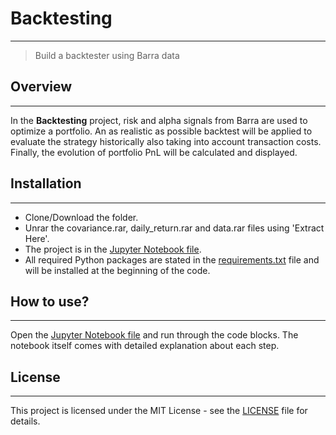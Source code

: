 # Backtesting
---
> Build a backtester using Barra data

## Overview
---
In the **Backtesting** project, risk and alpha signals from Barra are used to optimize a portfolio. An as realistic as possible backtest will be applied to evaluate the strategy historically also taking into account transaction costs. Finally, the evolution of portfolio PnL will be calculated and displayed.

## Installation
---
- Clone/Download the folder.
- Unrar the covariance.rar, daily_return.rar and data.rar files using 'Extract Here'.
- The project is in the [Jupyter Notebook file](https://github.com/kollepas/ai_for_trading/blob/master/project_08_-_backtesting/project_08_-_backtesting.ipynb).
- All required Python packages are stated in the [requirements.txt](https://github.com/kollepas/ai_for_trading/blob/master/project_08_-_backtesting/requirements.txt) file and will be installed at the beginning of the code.

## How to use?
---
Open the [Jupyter Notebook file](https://github.com/kollepas/ai_for_trading/blob/master/project_08_-_backtesting/project_08_-_backtesting.ipynb) and run through the code blocks. The notebook itself comes with detailed explanation about each step.

## License
---
This project is licensed under the MIT License - see the [LICENSE](https://github.com/kollepas/ai_for_trading/blob/master/LICENSE) file for details.
